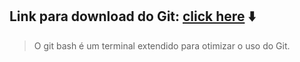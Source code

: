 ﻿## Link para download do Git: [click here](https://git-scm.com/downloads) :arrow_down:
> O git bash é um terminal extendido para otimizar o uso do Git.
